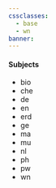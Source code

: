 ```yaml
---
cssclasses:
  - base
  - wn
banner:
---
```

####  Subjects 
- bio
- che
- de
- en
- erd
- ge
- ma
- mu
- nl
- ph
- pw
- wn

